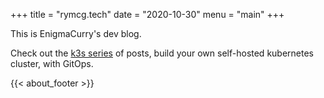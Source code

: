 +++
title = "rymcg.tech"
date = "2020-10-30"
menu = "main"
+++

This is EnigmaCurry's dev blog. 

Check out the [k3s series](/tags/k3s) of posts, build your own self-hosted
kubernetes cluster, with GitOps.

{{< about_footer >}}
